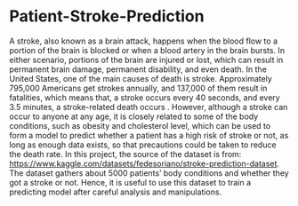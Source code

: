 # Patient-Stroke-Prediction
A stroke, also known as a brain attack, happens when the blood flow to a portion of the brain is blocked or when a blood artery in the brain bursts. In either scenario, portions of the brain are injured or lost, which can result in permanent brain damage, permanent disability, and even death. In the United States, one of the main causes of death is stroke. Approximately 795,000 Americans get strokes annually, and 137,000 of them result in fatalities, which means that, a stroke occurs every 40 seconds, and every 3.5 minutes, a stroke-related death occurs . However, although a stroke can occur to anyone at any age, it is closely related to some of the body conditions, such as obesity and cholesterol level, which can be used to form a model to predict whether a patient has a high risk of stroke or not, as long as enough data exists, so that precautions could be taken to reduce the death rate.
In this project, the source of the dataset is from: https://www.kaggle.com/datasets/fedesoriano/stroke-prediction-dataset. The dataset gathers about 5000 patients’ body conditions and whether they got a stroke or not. Hence, it is useful to use this dataset to train a predicting model after careful analysis and manipulations.
